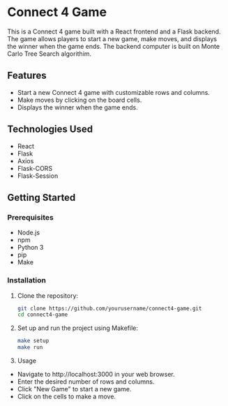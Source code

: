 # Connect 4 Game

This is a Connect 4 game built with a React frontend and a Flask backend. The game allows players to start a new game, make moves, and displays the winner when the game ends. The backend computer is built on Monte Carlo Tree Search algorithim.


## Features

- Start a new Connect 4 game with customizable rows and columns.
- Make moves by clicking on the board cells.
- Displays the winner when the game ends.

## Technologies Used

- React
- Flask
- Axios
- Flask-CORS
- Flask-Session

## Getting Started

### Prerequisites

- Node.js
- npm
- Python 3
- pip
- Make

### Installation

1. Clone the repository:

   ```sh
   git clone https://github.com/yourusername/connect4-game.git
   cd connect4-game

2. Set up and run the project using Makefile:

   ```sh
   make setup
   make run
   ```
3. Usage
- Navigate to http://localhost:3000 in your web browser.
- Enter the desired number of rows and columns.
- Click "New Game" to start a new game.
- Click on the cells to make a move.